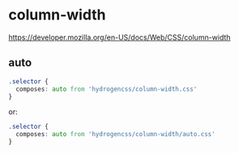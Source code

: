 # column-width

https://developer.mozilla.org/en-US/docs/Web/CSS/column-width

## auto
```css
.selector {
  composes: auto from 'hydrogencss/column-width.css'
}
```

or:
```css
.selector {
  composes: auto from 'hydrogencss/column-width/auto.css'
}
```

